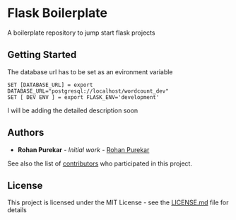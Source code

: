 # Flask Boilerplate

A boilerplate repository to jump start flask projects

## Getting Started
The database url has to be set as an evironment variable 
```
SET [DATABASE_URL] = export DATABASE_URL="postgresql://localhost/wordcount_dev"
SET [ DEV ENV ] = export FLASK_ENV='development'
```
I will be adding the detailed description soon



## Authors

* **Rohan Purekar** - *Initial work* - [Rohan Purekar](https://github.com/rap999a)

See also the list of [contributors](https://github.com/rap999a/flask-boiler-plate/contributors) who participated in this project.

## License

This project is licensed under the MIT License - see the [LICENSE.md](LICENSE.md) file for details


